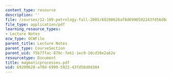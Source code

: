 ```yaml
---
content_type: resource
description: ''
file: /courses/12-109-petrology-fall-2005/69200628af0d6990592243fd56d0d304_magmaticprocesses.pdf
file_type: application/pdf
learning_resource_types:
- Lecture Notes
ocw_type: OCWFile
parent_title: Lecture Notes
parent_type: CourseSection
parent_uid: f5b77fac-870c-7e61-1ec9-10cd30e2a62e
resourcetype: Document
title: magmaticprocesses.pdf
uid: 69200628-af0d-6990-5922-43fd56d0d304
---
```

